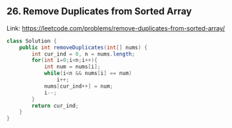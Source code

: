## 26. Remove Duplicates from Sorted Array
Link: https://leetcode.com/problems/remove-duplicates-from-sorted-array/

```java
class Solution {
    public int removeDuplicates(int[] nums) {
        int cur_ind = 0, n = nums.length;
        for(int i=0;i<n;i++){
            int num = nums[i];
            while(i<n && nums[i] == num)
                i++;
            nums[cur_ind++] = num;
            i--;
        }
        return cur_ind;
    }
}

```